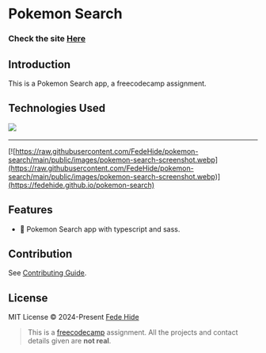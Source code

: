 # Pokemon Search

### Check the site [Here](https://fedehide.github.io/pokemon-search " Pokemon Search")

## Introduction
This is a Pokemon Search app, a freecodecamp assignment.

## Technologies Used
<div>
	<a href="https://skillicons.dev">
		<img src="https://skillicons.dev/icons?i=ts,sass,html" />
	</a>
</div>


------------

[![https://raw.githubusercontent.com/FedeHide/pokemon-search/main/public/images/pokemon-search-screenshot.webp](https://raw.githubusercontent.com/FedeHide/pokemon-search/main/public/images/pokemon-search-screenshot.webp)](https://fedehide.github.io/pokemon-search)

## Features

- 🦖 Pokemon Search app with typescript and sass.

## Contribution

See [Contributing Guide](CONTRIBUTING.md).

## License

MIT License © 2024-Present [Fede Hide](https://github.com/FedeHide)

> This is a [freecodecamp](https://www.freecodecamp.org/ "freecodecamp") assignment. All the projects and contact details given are **not real**.
